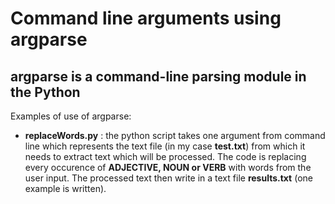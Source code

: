 # Command line arguments using argparse

## argparse is a command-line parsing module in the Python
Examples of use of argparse:

 - **replaceWords.py** : the python script takes one argument from command line which represents the text file (in my case **test.txt**) from which it needs to extract text which will be processed. The code is replacing every occurence of **ADJECTIVE, NOUN or VERB** with words from the user input. The processed text then write in a text file **results.txt** (one example is written).
